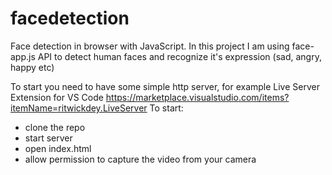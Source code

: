 # facedetection
Face detection in browser with JavaScript. In this project I am using face-app.js API to detect human faces and recognize it's expression (sad, angry, happy etc)

To start you need to have some simple http server, for example Live Server Extension for VS Code https://marketplace.visualstudio.com/items?itemName=ritwickdey.LiveServer
To start:
- clone the repo
- start server
- open index.html
- allow permission to capture the video from your camera
